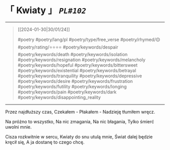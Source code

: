 # &#12300; Kwiaty &#12301; *`PL#102`*

---

> [[2024-01-30|30/01/24]]
> 
> #poetry 
> #poetry/lang/pl 
> #poetry/type/free_verse 
> #poetry/rhymed/🟡 
> #poetry/rating/⭐⭐⭐⭐ 
> #poetry/keywords/despair #poetry/keywords/death #poetry/keywords/isolation #poetry/keywords/resignation #poetry/keywords/melancholy #poetry/keywords/hopeful #poetry/keywords/bittersweet #poetry/keywords/existential #poetry/keywords/betrayal #poetry/keywords/tranquility #poetry/keywords/depressive #poetry/keywords/desire #poetry/keywords/frustration #poetry/keywords/futility #poetry/keywords/longing #poetry/keywords/pain #poetry/keywords/dark #poetry/keywords/disappointing_reality 

---

Przez najdłuższy czas,
Czekałem -
Płakałem -
Nadzieję tłumiłem wręcz.

Na próżno to wszystko,
Na nic zmagania,
Na nic błagania,
Tylko śmierć uwolni mnie.

Cisza rozkwitnie w sercu,
Kwiaty do snu utulą mnie,
Świat dalej będzie kręcił się,
A ja dostanę to czego chcę.
